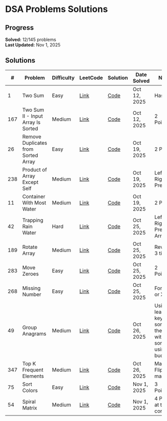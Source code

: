 # DSA Problems Solutions

## Progress
**Solved:** 12/145 problems  
**Last Updated:** Nov 1, 2025

## Solutions

| # | Problem | Difficulty | LeetCode | Solution | Date Solved | Notes |
|---|---------|-----------|----------|----------|-------------|-------|
| 1 | Two Sum | Easy | [Link](https://leetcode.com/problems/two-sum/) | [Code](https://raw.githubusercontent.com/mshirhaan/logicmojo-oct4-2025/main/solutions/Array/1-two-sum.java?raw=true) | Oct 12, 2025 | Hashmap |
| 167 | Two Sum II - Input Array Is Sorted | Medium | [Link](https://leetcode.com/problems/two-sum-ii-input-array-is-sorted/) | [Code](https://raw.githubusercontent.com/mshirhaan/logicmojo-oct4-2025/main/solutions/Array/2-two-sum-ii-input-array-is-sorted.js?raw=true) | Oct 12, 2025 | 2 Pointers |
| 26 | Remove Duplicates from Sorted Array | Easy | [Link](https://leetcode.com/problems/remove-duplicates-from-sorted-array/) | [Code](https://raw.githubusercontent.com/mshirhaan/logicmojo-oct4-2025/main/solutions/Array/3-remove-duplicates-from-sorted-array.js?raw=true) | Oct 19, 2025 | 2 Pointer |
| 238 | Product of Array Except Self | Medium | [Link](https://leetcode.com/problems/product-of-array-except-self/) | [Code](https://raw.githubusercontent.com/mshirhaan/logicmojo-oct4-2025/main/solutions/Array/4-product-of-array-except-self.java?raw=true) | Oct 19, 2025 | Left & Right Prefix |
| 11 | Container With Most Water | Medium | [Link](https://leetcode.com/problems/container-with-most-water/) | [Code](https://raw.githubusercontent.com/mshirhaan/logicmojo-oct4-2025/main/solutions/Array/5-container-with-most-water.java?raw=true) | Oct 19, 2025 | 2 Pointer |
| 42 | Trapping Rain Water | Hard | [Link](https://leetcode.com/problems/trapping-rain-water/) | [Code](https://raw.githubusercontent.com/mshirhaan/logicmojo-oct4-2025/main/solutions/Array/6-trapping-rain-water.js?raw=true) | Oct 25, 2025 | Left Right Prefix Array |
| 189 | Rotate Array | Medium | [Link](https://leetcode.com/problems/rotate-array/) | [Code](https://raw.githubusercontent.com/mshirhaan/logicmojo-oct4-2025/main/solutions/Array/7-rotate-array.js?raw=true) | Oct 25, 2025 | Reverse 3 times  |
| 283 | Move Zeroes | Easy | [Link](https://leetcode.com/problems/move-zeroes/) | [Code](https://raw.githubusercontent.com/mshirhaan/logicmojo-oct4-2025/main/solutions/Array/8-move-zeroes.java?raw=true) | Oct 25, 2025 | 2 Pointers |
| 268 | Missing Number | Easy | [Link](https://leetcode.com/problems/missing-number/) | [Code](https://raw.githubusercontent.com/mshirhaan/logicmojo-oct4-2025/main/solutions/Array/10-missing-number.java?raw=true) | Oct 25, 2025 | Formula or XOR |
| 49 | Group Anagrams | Medium | [Link](https://leetcode.com/problems/group-anagrams/) | [Code](https://raw.githubusercontent.com/mshirhaan/logicmojo-oct4-2025/main/solutions/Array/9-group-anagrams.js?raw=true) | Oct 26, 2025 | Using leader key and sorting, then without sorting using buckets |
| 347 | Top K Frequent Elements | Medium | [Link](https://leetcode.com/problems/top-k-frequent-elements/) | [Code](https://raw.githubusercontent.com/mshirhaan/logicmojo-oct4-2025/main/solutions/Array/11-top-k-frequent-elements.js?raw=true) | Oct 26, 2025 | Map, and Flipped map |
| 75 | Sort Colors | Easy | [Link](https://leetcode.com/problems/sort-colors/) | [Code](https://raw.githubusercontent.com/mshirhaan/logicmojo-oct4-2025/main/solutions/Array/12-sort-colors.js?raw=true) | Nov 1, 2025 | 3 Pointers |
| 54 | Spiral Matrix | Medium | [Link](https://leetcode.com/problems/spiral-matrix/) | [Code](https://raw.githubusercontent.com/mshirhaan/logicmojo-oct4-2025/main/solutions/Array/13-spiral-matrix.js?raw=true) | Nov 1, 2025 | 4 Pointer at the corners |
